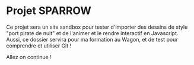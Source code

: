 # Projet SPARROW

Ce projet sera un site sandbox pour tester d'importer des dessins de style "port pirate de nuit" et de l'animer et le rendre interactif en Javascript. 
Aussi, ce dossier servira pour ma formation au Wagon, et de test pour comprendre et utiliser Git !

Allez on continue ! 
